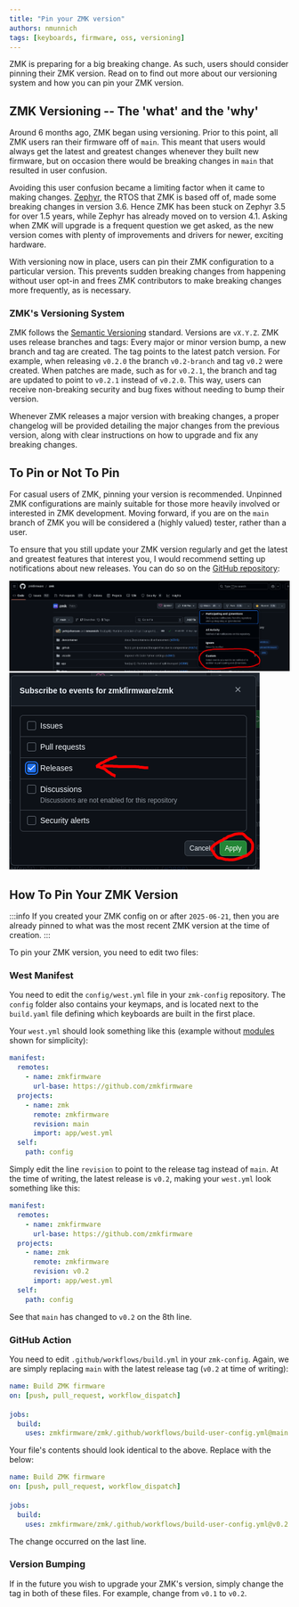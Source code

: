 ```yaml
---
title: "Pin your ZMK version"
authors: nmunnich
tags: [keyboards, firmware, oss, versioning]
---
```


ZMK is preparing for a big breaking change. As such, users should consider pinning their ZMK version. Read on to find out more about our versioning system and how you can pin your ZMK version.

<!-- truncate -->

## ZMK Versioning -- The 'what' and the 'why'

Around 6 months ago, ZMK began using versioning. Prior to this point, all ZMK users ran their firmware off of `main`. This meant that users would always get the latest and greatest changes whenever they built new firmware, but on occasion there would be breaking changes in `main` that resulted in user confusion.

Avoiding this user confusion became a limiting factor when it came to making changes. [Zephyr](https://www.zephyrproject.org/), the RTOS that ZMK is based off of, made some breaking changes in version 3.6. Hence ZMK has been stuck on Zephyr 3.5 for over 1.5 years, while Zephyr has already moved on to version 4.1. Asking when ZMK will upgrade is a frequent question we get asked, as the new version comes with plenty of improvements and drivers for newer, exciting hardware.

With versioning now in place, users can pin their ZMK configuration to a particular version. This prevents sudden breaking changes from happening without user opt-in and frees ZMK contributors to make breaking changes more frequently, as is necessary.

### ZMK's Versioning System

ZMK follows the [Semantic Versioning](https://semver.org/) standard. Versions are `vX.Y.Z`. ZMK uses release branches and tags: Every major or minor version bump, a new branch and tag are created. The tag points to the latest patch version. For example, when releasing `v0.2.0` the branch `v0.2-branch` and tag `v0.2` were created. When patches are made, such as for `v0.2.1`, the branch and tag are updated to point to `v0.2.1` instead of `v0.2.0`. This way, users can receive non-breaking security and bug fixes without needing to bump their version.

Whenever ZMK releases a major version with breaking changes, a proper changelog will be provided detailing the major changes from the previous version, along with clear instructions on how to upgrade and fix any breaking changes.

## To Pin or Not To Pin

For casual users of ZMK, pinning your version is recommended. Unpinned ZMK configurations are mainly suitable for those more heavily involved or interested in ZMK development. Moving forward, if you are on the `main` branch of ZMK you will be considered a (highly valued) tester, rather than a user.

To ensure that you still update your ZMK version regularly and get the latest and greatest features that interest you, I would recommend setting up notifications about new releases. You can do so on the [GitHub repository](https://github.com/zmkfirmware/zmk):

![Image of where to find the custom notifications](assets/2025-06-20-pinned-zmk/release1.png)
![Image of setting custom notification](assets/2025-06-20-pinned-zmk/release2.png)

## How To Pin Your ZMK Version

:::info
If you created your ZMK config on or after `2025-06-21`, then you are already pinned to what was the most recent ZMK version at the time of creation.
:::

To pin your ZMK version, you need to edit two files:

### West Manifest

You need to edit the `config/west.yml` file in your `zmk-config` repository. The `config` folder also contains your keymaps, and is located next to the `build.yaml` file defining which keyboards are built in the first place.

Your `west.yml` should look something like this (example without [modules](/docs/features/modules) shown for simplicity):

```yaml {8} showLineNumbers
manifest:
  remotes:
    - name: zmkfirmware
      url-base: https://github.com/zmkfirmware
  projects:
    - name: zmk
      remote: zmkfirmware
      revision: main
      import: app/west.yml
  self:
    path: config
```

Simply edit the line `revision` to point to the release tag instead of `main`. At the time of writing, the latest release is `v0.2`, making your `west.yml` look something like this:

```yaml {8} showLineNumbers
manifest:
  remotes:
    - name: zmkfirmware
      url-base: https://github.com/zmkfirmware
  projects:
    - name: zmk
      remote: zmkfirmware
      revision: v0.2
      import: app/west.yml
  self:
    path: config
```

See that `main` has changed to `v0.2` on the 8th line.

### GitHub Action

You need to edit `.github/workflows/build.yml` in your `zmk-config`. Again, we are simply replacing `main` with the latest release tag (`v0.2` at time of writing):

```yaml {6} showLineNumbers
name: Build ZMK firmware
on: [push, pull_request, workflow_dispatch]

jobs:
  build:
    uses: zmkfirmware/zmk/.github/workflows/build-user-config.yml@main
```

Your file's contents should look identical to the above. Replace with the below:

```yaml {6} showLineNumbers
name: Build ZMK firmware
on: [push, pull_request, workflow_dispatch]

jobs:
  build:
    uses: zmkfirmware/zmk/.github/workflows/build-user-config.yml@v0.2
```

The change occurred on the last line.

### Version Bumping

If in the future you wish to upgrade your ZMK's version, simply change the tag in both of these files. For example, change from `v0.1` to `v0.2`.

[nmunnich]: https://github.com/nmunnich
